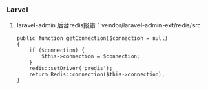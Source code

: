 ### Larvel	

1. laravel-admin 后台redis报错：vendor/laravel-admin-ext/redis/src

   ```
   public function getConnection($connection = null)
   {
       if ($connection) {
           $this->connection = $connection;
       }
       redis::setDriver('predis'); 
       return Redis::connection($this->connection);
   }
   ```

   